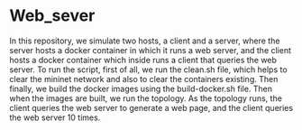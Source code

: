 # Web_sever
In this repository, we simulate two hosts, a client and a server, where the server hosts a docker container in which it runs a web server, and the client hosts a docker container which inside runs a client that queries the web server. To run the script, first of all, we run the clean.sh file, which helps to clear the mininet network and also to clear the containers existing. Then finally, we build the docker images using the build-docker.sh file. Then when the images are built, we run the topology. As the topology runs, the client queries the web server to generate a web page, and the client queries the web server 10 times.
